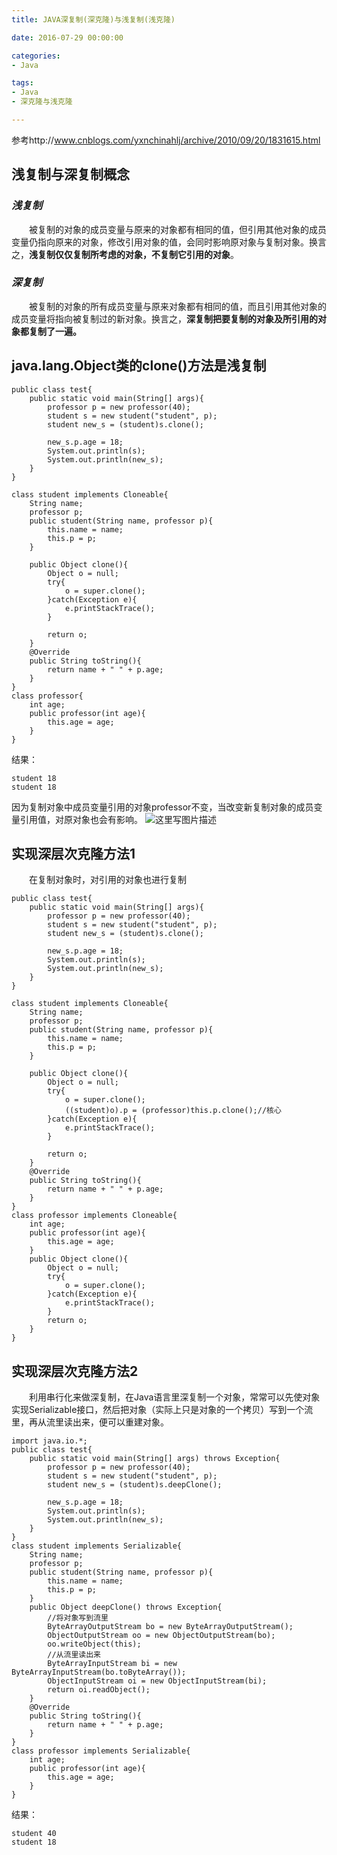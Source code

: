```yaml
---
title: JAVA深复制(深克隆)与浅复制(浅克隆)

date: 2016-07-29 00:00:00

categories:
- Java

tags:
- Java
- 深克隆与浅克隆

---
```


参考http://www.cnblogs.com/yxnchinahlj/archive/2010/09/20/1831615.html

## 浅复制与深复制概念

### *浅复制*

　　被复制的对象的成员变量与原来的对象都有相同的值，但引用其他对象的成员变量仍指向原来的对象，修改引用对象的值，会同时影响原对象与复制对象。换言之，**浅复制仅仅复制所考虑的对象，不复制它引用的对象**。
### *深复制*
　　被复制的对象的所有成员变量与原来对象都有相同的值，而且引用其他对象的成员变量将指向被复制过的新对象。换言之，**深复制把要复制的对象及所引用的对象都复制了一遍。**

## java.lang.Object类的clone()方法是浅复制

```
public class test{
	public static void main(String[] args){
		professor p = new professor(40);
		student s = new student("student", p);
		student new_s = (student)s.clone();
		
		new_s.p.age = 18;
		System.out.println(s);
		System.out.println(new_s);
	}
}

class student implements Cloneable{
	String name;
	professor p;
	public student(String name, professor p){
		this.name = name;
		this.p = p;
	}

	public Object clone(){
		Object o = null;
		try{
			o = super.clone();
		}catch(Exception e){
			e.printStackTrace();
		}
		
		return o;
	}
	@Override
	public String toString(){
		return name + " " + p.age;
	}
}
class professor{
	int age;
	public professor(int age){
		this.age = age;
	}
}
```

结果：

    student 18
    student 18

因为复制对象中成员变量引用的对象professor不变，当改变新复制对象的成员变量引用值，对原对象也会有影响。
![这里写图片描述](http://img.blog.csdn.net/20160504171513907)

## 实现深层次克隆方法1

　　在复制对象时，对引用的对象也进行复制
```
public class test{
	public static void main(String[] args){
		professor p = new professor(40);
		student s = new student("student", p);
		student new_s = (student)s.clone();
		
		new_s.p.age = 18;
		System.out.println(s);
		System.out.println(new_s);
	}
}

class student implements Cloneable{
	String name;
	professor p;
	public student(String name, professor p){
		this.name = name;
		this.p = p;
	}

	public Object clone(){
		Object o = null;
		try{
			o = super.clone();
			((student)o).p = (professor)this.p.clone();//核心
		}catch(Exception e){
			e.printStackTrace();
		}
		
		return o;
	}
	@Override
	public String toString(){
		return name + " " + p.age;
	}
}
class professor implements Cloneable{
	int age;
	public professor(int age){
		this.age = age;
	}
	public Object clone(){
		Object o = null; 
		try{
			o = super.clone();
		}catch(Exception e){
			e.printStackTrace();
		}
		return o;
	}
}
```

## 实现深层次克隆方法2

　　利用串行化来做深复制，在Java语言里深复制一个对象，常常可以先使对象实现Serializable接口，然后把对象（实际上只是对象的一个拷贝）写到一个流里，再从流里读出来，便可以重建对象。
```
import java.io.*;
public class test{
	public static void main(String[] args) throws Exception{
		professor p = new professor(40);
		student s = new student("student", p);
		student new_s = (student)s.deepClone();

		new_s.p.age = 18;
		System.out.println(s);
		System.out.println(new_s);
	}
}
class student implements Serializable{
	String name;
	professor p;
	public student(String name, professor p){
		this.name = name;
		this.p = p;
	}
	public Object deepClone() throws Exception{
		//将对象写到流里
		ByteArrayOutputStream bo = new ByteArrayOutputStream();
		ObjectOutputStream oo = new ObjectOutputStream(bo);
		oo.writeObject(this);
		//从流里读出来
		ByteArrayInputStream bi = new ByteArrayInputStream(bo.toByteArray());
		ObjectInputStream oi = new ObjectInputStream(bi);
		return oi.readObject();
	}
	@Override
	public String toString(){
		return name + " " + p.age;
	}
}
class professor implements Serializable{
	int age;
	public professor(int age){
		this.age = age;
	}
}
```
结果：

    student 40
    student 18